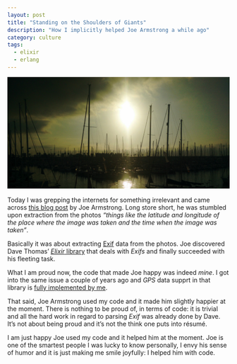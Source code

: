 ```yaml
---
layout: post
title: "Standing on the Shoulders of Giants"
description: "How I implicitly helped Joe Armstrong a while ago"
category: culture
tags:
  - elixir
  - erlang
---
```


![EXIF for Joe Armstrong](/img/on-giants-shoulders.jpg)

Today I was grepping the internets for something irrelevant and came across [this blog post](https://joearms.github.io/#2017-12-18%20Calling%20Elixir%20from%20Erlang) by Joe Armstrong. Long store short, he was stumbled upon extraction from the photos _“things like the latitude and longitude of the place where the image was taken and the time when the image was taken”_.

Basically it was about extracting [Exif](https://en.wikipedia.org/wiki/Exif) data from the photos. Joe discovered Dave Thomas’ [_Elixir_ library](https://github.com/pragdave/exexif) that deals with _Exifs_ and finally succeeded with his fleeting task.

What I am proud now, the code that made Joe happy was indeed _mine_. I got into the same issue a couple of years ago and _GPS_ data supprt in that library is [fully implemented by me](https://github.com/pragdave/exexif/tree/master/lib/exexif/data).

That said, Joe Armstrong used my code and it made him slightly happier at the moment. There is nothing to be proud of, in terms of code: it is trivial and all the hard work in regard to parsing _Exif_ was already done by Dave. It’s not about being proud and it’s not the think one puts into résumé.

I am just happy Joe used my code and it helped him at the moment. Joe is one of the smartest people I was lucky to know personally, I envy his sense of humor and it is just making me smile joyfully: I helped him with code.
